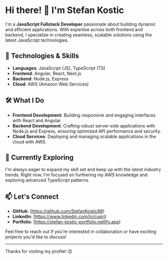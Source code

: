 # Hi there! 👋 I'm Stefan Kostic

I'm a **JavaScript Fullstack Developer** passionate about building dynamic and efficient applications. With expertise across both frontend and backend, I specialize in creating seamless, scalable solutions using the latest JavaScript technologies.

## 🔧 Technologies & Skills

- **Languages**: JavaScript (JS), TypeScript (TS)
- **Frontend**: Angular, React, Next.js
- **Backend**: Node.js, Express
- **Cloud**: AWS (Amazon Web Services)

## 🛠 What I Do

- **Frontend Development**: Building responsive and engaging interfaces with React and Angular.
- **Backend Development**: Crafting robust server-side applications with Node.js and Express, ensuring optimized API performance and security.
- **Cloud Services**: Deploying and managing scalable applications in the cloud with AWS.

## 🌱 Currently Exploring

I'm always eager to expand my skill set and keep up with the latest industry trends. Right now, I'm focused on furthering my AWS knowledge and exploring advanced TypeScript patterns.

## 📫 Let's Connect

- **GitHub**: [https://github.com/StefanKostic88)
- **LinkedIn**: [https://www.linkedin.com/in/cupri)
- **Portfolio**: [https://stefan-kostic-portfolio.netlify.app)
  
Feel free to reach out if you're interested in collaboration or have exciting projects you'd like to discuss!

---

Thanks for visiting my profile! 😊
